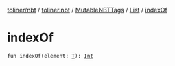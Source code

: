 [toliner/nbt](../../../index.md) / [toliner.nbt](../../index.md) / [MutableNBTTags](../index.md) / [List](index.md) / [indexOf](./index-of.md)

# indexOf

`fun indexOf(element: `[`T`](index.md#T)`): `[`Int`](https://kotlinlang.org/api/latest/jvm/stdlib/kotlin/-int/index.html)